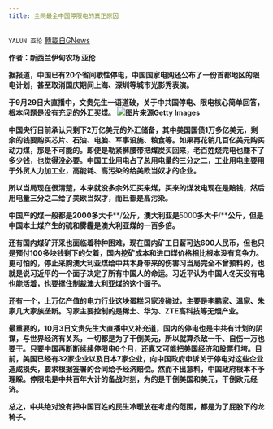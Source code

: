 ```yaml
---
title: 全网最全中国停限电的真正原因
---
```

`YALUN 亚伦` [轉載自GNews](https://gnews.org/zh-hans/1572010/)

**作者：新西兰伊甸农场 亚伦**



**据报道，中国已有****20****个省间歇性停电，中国国家电网还公布了一份首都地区的限电计划，甚至取消国庆期间上海、深圳等城市光影秀表演。**

**于****9****月****29****日大直播中，文贵先生一语道破，关于中共国停电、限电核心简单回答，根本问题是没有充足的外汇买煤。**
![](https://assets.gnews.org/wp-content/uploads/2021/10/99100473_gettyimages-498084386.jpg)**图片来源Getty Images**


**中国央行目前承认只剩下****2****万亿美元的外汇储备，其中美国国债****1****万多亿美元，剩余的钱要购买芯片、石油、电脑、军事设施、粮食等。如果再花销几百亿美元购买动力煤，那是不可能的。即便是勒紧裤腰带把煤炭买回来，老百姓烧完电也赚不了多少钱，也觉得没必要。中国工业用电占了总用电量的三分之二，工业用电主要用于外贸人力加工业，高能耗、高污染的给美欧当奴才的企业。**

**所以当局现在很清楚，本来就没多余外汇买来煤，买来的煤发电现在是赔钱，然后用电量三分之二给了美欧当奴才，而且都是高污染。**

**中国产的煤一般都是****2000****多大卡****/****公斤，澳大利亚是****5000****多大卡****/****公斤，但是中国本土煤产生的硫和雾霾是澳大利亚煤的一百多倍。**

**还有国内煤矿开采也面临着种种困难，现在国内矿工日薪可达****600****人民币，但也只是预付****100****多块钱剩下的欠着，国内挖矿成本和进口煤价格相比根本没有竞争力。更可怕的，停止采购澳大利亚煤给中共本身带来的伤害习当局完全不曾预料的，也就是说习近平的一个面子决定了所有中国人的命运。习近平认为中国人冬天没有电也能活着，也要撑住制裁澳大利亚煤的这个面子。**

**还有一个，上万亿产值的电力行业这块蛋糕习家没碰过，主要是李鹏家、温家、朱家几大家族垄断。习家主要控制的是稀土、华为、****ZTE****高科技等无烟产业。**

**最重要的，****10****月****3****日文贵先生大直播中又补充道，国内的停电也是中共有计划的阴谋，与世界经济有关系，一切都是为了干倒美元，所以就算杀敌一千、自伤一万也要干。只要中国再断断续续停限电****6****个月，还真又可能把美国经济和股票打垮。目前，美国已经有****32****家企业以及日本****7****家企业，向中国政府申诉关于停电对这些企业造成损失，要求根据签署的合同给予经济赔偿。然而不出意料，中国政府根本不予理睬。停限电是中共百年大计的备战时刻，为的是干倒美国和美元，干倒欧元经济。**

**总之，中共绝对没有把中国百姓的民生冷暖放在考虑的范围，都是为了屁股下的龙椅子。**
